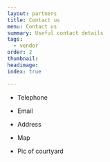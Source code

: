 ```yaml
---
layout: partners
title: Contact us
menu: Contact us
summary: Useful contact details
tags:
  - vendor
order: 2
thumbnail:
headimage:
index: true

---
```


* Telephone

* Email

* Address

* Map

* Pic of courtyard
